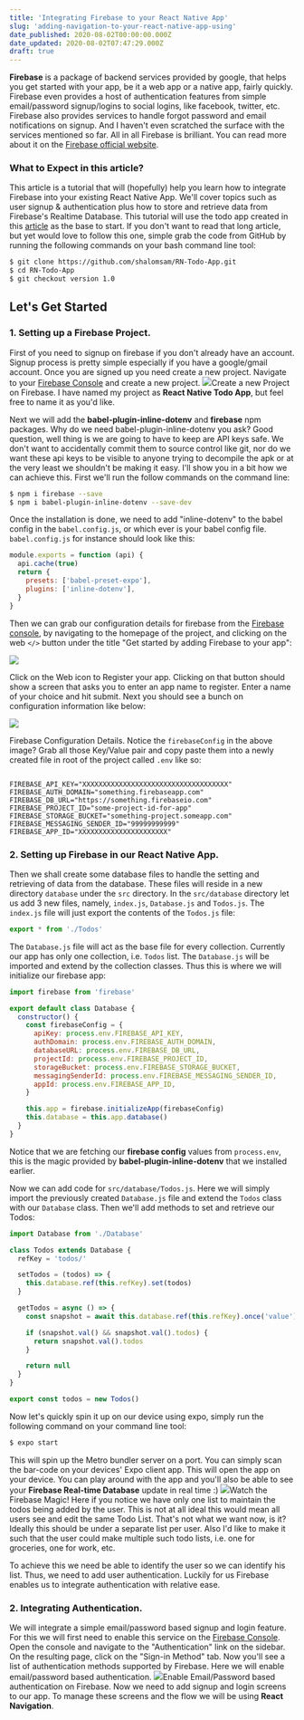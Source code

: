 ```yaml
---
title: 'Integrating Firebase to your React Native App'
slug: 'adding-navigation-to-your-react-native-app-using'
date_published: 2020-08-02T00:00:00.000Z
date_updated: 2020-08-02T07:47:29.000Z
draft: true
---
```


**Firebase** is a package of backend services provided by google, that helps you get started with your app, be it a web app or a native app, fairly quickly. Firebase even provides a host of authentication features from simple email/password signup/logins to social logins, like facebook, twitter, etc. Firebase also provides services to handle forgot password and email notifications on signup. And I haven't even scratched the surface with the services mentioned so far. All in all Firebase is brilliant. You can read more about it on the [Firebase official website](https://firebase.google.com/).

### What to Expect in this article?

This article is a tutorial that will (hopefully) help you learn how to integrate Firebase into your existing React Native App. We'll cover topics such as user signup & authentication plus how to store and retrieve data from Firebase's Realtime Database. This tutorial will use the todo app created in this [article](https://techunderthesun.in/making-a-simple-todo-mobile-app-react-native/) as the base to start. If you don't want to read that long article, but yet would love to follow this one, simple grab the code from GitHub by running the following commands on your bash command line tool:

```bash
$ git clone https://github.com/shalomsam/RN-Todo-App.git
$ cd RN-Todo-App
$ git checkout version 1.0
```

## Let's Get Started

### 1. Setting up a Firebase Project.

First of you need to signup on firebase if you don't already have an account. Signup process is pretty simple especially if you have a google/gmail account. Once you are signed up you need create a new project. Navigate to your [Firebase Console](https://console.firebase.google.com/) and create a new project.
![](/content/images/2019/05/firebase-new-project-screenshot-2.png)Create a new Project on Firebase.
I have named my project as **React Native Todo App**, but feel free to name it as you'd like.

Next we will add the **babel-plugin-inline-dotenv** and **firebase** npm packages. Why do we need babel-plugin-inline-dotenv you ask? Good question, well thing is we are going to have to keep are API keys safe. We don't want to accidentally commit them to source control like git, nor do we want these api keys to be visible to anyone trying to decompile the apk or at the very least we shouldn't be making it easy. I'll show you in a bit how we can achieve this. First we'll run the follow commands on the command line:

```bash
$ npm i firebase --save
$ npm i babel-plugin-inline-dotenv --save-dev
```

Once the installation is done, we need to add "inline-dotenv" to the babel config in the `babel.config.js`, or which ever is your babel config file. `babel.config.js` for instance should look like this:

```js file=babel.config.js
module.exports = function (api) {
  api.cache(true)
  return {
    presets: ['babel-preset-expo'],
    plugins: ['inline-dotenv'],
  }
}
```

Then we can grab our configuration details for firebase from the [Firebase console](https://console.firebase.google.com), by navigating to the homepage of the project, and clicking on the web `</>` button under the title "Get started by adding Firebase to your app":

![](/content/images/2019/05/test-1_-_Firebase_-_Firebase_console.png)

Click on the Web icon to Register your app.
Clicking on that button should show a screen that asks you to enter an app name to register. Enter a name of your choice and hit submit. Next you should see a bunch on configuration information like below:

![](/content/images/2019/05/test-1_-_Firebase_-_Firebase_console-1.png)

Firebase Configuration Details.
Notice the `firebaseConfig` in the above image? Grab all those Key/Value pair and copy paste them into a newly created file in root of the project called `.env` like so:

```env file=.env

FIREBASE_API_KEY="XXXXXXXXXXXXXXXXXXXXXXXXXXXXXXXXXXXX"
FIREBASE_AUTH_DOMAIN="something.firebaseapp.com"
FIREBASE_DB_URL="https://something.firebaseio.com"
FIREBASE_PROJECT_ID="some-project-id-for-app"
FIREBASE_STORAGE_BUCKET="something-project.someapp.com"
FIREBASE_MESSAGING_SENDER_ID="99999999999"
FIREBASE_APP_ID="XXXXXXXXXXXXXXXXXXXXXX"
```

### 2. Setting up Firebase in our React Native App.

Then we shall create some database files to handle the setting and retrieving of data from the database. These files will reside in a new directory `database` under the `src` directory. In the `src/database` directory let us add 3 new files, namely, `index.js`, `Database.js` and `Todos.js`. The `index.js` file will just export the contents of the `Todos.js` file:

```jsx file=src/database/index.js
export * from './Todos'
```

The `Database.js` file will act as the base file for every collection. Currently our app has only one collection, i.e. `Todos` list. The `Database.js` will be imported and extend by the collection classes. Thus this is where we will initialize our firebase app:

```jsx file=src/database/Database.js
import firebase from 'firebase'

export default class Database {
  constructor() {
    const firebaseConfig = {
      apiKey: process.env.FIREBASE_API_KEY,
      authDomain: process.env.FIREBASE_AUTH_DOMAIN,
      databaseURL: process.env.FIREBASE_DB_URL,
      projectId: process.env.FIREBASE_PROJECT_ID,
      storageBucket: process.env.FIREBASE_STORAGE_BUCKET,
      messagingSenderId: process.env.FIREBASE_MESSAGING_SENDER_ID,
      appId: process.env.FIREBASE_APP_ID,
    }

    this.app = firebase.initializeApp(firebaseConfig)
    this.database = this.app.database()
  }
}
```

Notice that we are fetching our **firebase config** values from `process.env`, this is the magic provided by **babel-plugin-inline-dotenv** that we installed earlier.

Now we can add code for `src/database/Todos.js`. Here we will simply import the previously created `Database.js` file and extend the `Todos` class with our `Database` class. Then we'll add methods to set and retrieve our Todos:

```jsx file=src/database/Todos.js
import Database from './Database'

class Todos extends Database {
  refKey = 'todos/'

  setTodos = (todos) => {
    this.database.ref(this.refKey).set(todos)
  }

  getTodos = async () => {
    const snapshot = await this.database.ref(this.refKey).once('value')

    if (snapshot.val() && snapshot.val().todos) {
      return snapshot.val().todos
    }

    return null
  }
}

export const todos = new Todos()
```

Now let's quickly spin it up on our device using expo, simply run the following command on your command line tool:

```bash
$ expo start
```

This will spin up the Metro bundler server on a port. You can simply scan the bar-code on your devices' Expo client app. This will open the app on your device. You can play around with the app and you'll also be able to see your **Firebase Real-time Database** update in real time :)
![](/content/images/2019/05/React_Native_Todo_App_-_Firebase_console.png)Watch the Firebase Magic!
Here if you notice we have only one list to maintain the todos being added by the user. This is not at all ideal this would mean all users see and edit the same Todo List. That's not what we want now, is it? Ideally this should be under a separate list per user. Also I'd like to make it such that the user could make multiple such todo lists, i.e. one for groceries, one for work, etc.

To achieve this we need be able to identify the user so we can identify his list. Thus, we need to add user authentication. Luckily for us Firebase enables us to integrate authentication with relative ease.

### 2. Integrating Authentication.

We will integrate a simple email/password based signup and login feature. For this we will first need to enable this service on the [Firebase Console](https://console.firebase.google.com/). Open the console and navigate to the "Authentication" link on the sidebar. On the resulting page, click on the "Sign-in Method" tab. Now you'll see a list of authentication methods supported by Firebase. Here we will enable email/password based authentication.
![](/content/images/2019/05/React_Native_Todo_App_-_Authentication_-_Firebase_console.png)Enable Email/Password based authentication on Firebase.
Now we need to add signup and login screens to our app. To manage these screens and the flow we will be using **React Navigation**.
